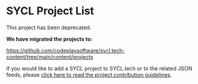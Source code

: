 # SYCL Project List

This project has been deprecated.

**We have migrated the projects to:**

https://github.com/codeplaysoftware/sycl.tech-content/tree/main/content/projects

If you would like to add a SYCL project to SYCL.tech or to the related JSON feeds, please [click here to read the project contribution guidelines](https://github.com/codeplaysoftware/sycl.tech-content/tree/main/content/projects).
